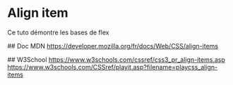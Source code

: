 # Align item
Ce tuto démontre les bases de flex

## Doc MDN
https://developer.mozilla.org/fr/docs/Web/CSS/align-items

## W3School
https://www.w3schools.com/cssref/css3_pr_align-items.asp
https://www.w3schools.com/CSSref/playit.asp?filename=playcss_align-items